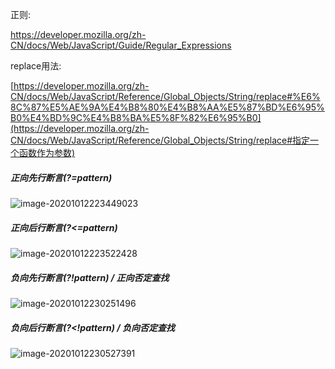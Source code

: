 正则: 

https://developer.mozilla.org/zh-CN/docs/Web/JavaScript/Guide/Regular_Expressions

replace用法:

[https://developer.mozilla.org/zh-CN/docs/Web/JavaScript/Reference/Global_Objects/String/replace#%E6%8C%87%E5%AE%9A%E4%B8%80%E4%B8%AA%E5%87%BD%E6%95%B0%E4%BD%9C%E4%B8%BA%E5%8F%82%E6%95%B0](https://developer.mozilla.org/zh-CN/docs/Web/JavaScript/Reference/Global_Objects/String/replace#指定一个函数作为参数)



##### 正向先行断言(?=pattern)

![image-20201012223449023](https://minimax-1256590847.cos.ap-shanghai.myqcloud.com/img/image-20201012223449023.png)

##### 正向后行断言(?<=pattern)

![image-20201012223522428](https://minimax-1256590847.cos.ap-shanghai.myqcloud.com/img/image-20201012223522428.png)

##### 负向先行断言(?!pattern) / 正向否定查找

![image-20201012230251496](https://minimax-1256590847.cos.ap-shanghai.myqcloud.com/img/image-20201012230251496.png)

##### 负向后行断言(?<!pattern) / 负向否定查找

![image-20201012230527391](https://minimax-1256590847.cos.ap-shanghai.myqcloud.com/img/image-20201012230527391.png)